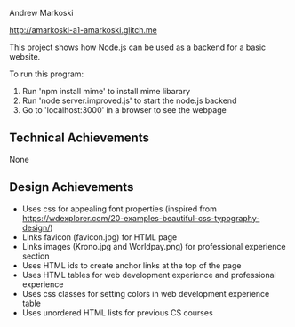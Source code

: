 Andrew Markoski

http://amarkoski-a1-amarkoski.glitch.me

This project shows how Node.js can be used as a backend for a basic website.

To run this program:
1. Run 'npm install mime' to install mime libarary
2. Run 'node server.improved.js' to start the node.js backend
3. Go to 'localhost:3000' in a browser to see the webpage

## Technical Achievements
None

## Design Achievements
- Uses css for appealing font properties (inspired from https://wdexplorer.com/20-examples-beautiful-css-typography-design/)
- Links favicon (favicon.jpg) for HTML page
- Links images (Krono.jpg and Worldpay.png) for professional experience section
- Uses HTML ids to create anchor links at the top of the page
- Uses HTML tables for web development experience and professional experience
- Uses css classes for setting colors in web development experience table
- Uses unordered HTML lists for previous CS courses

